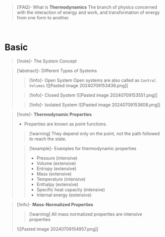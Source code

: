 >[!FAQ]- What is **Thermodynamics**
>The branch of physics concerned with the interaction of energy and work, and transformation of energy from one form to another.

<br>

# Basic 

>[!note]- The System Concept
>

>[!abstract]- Different Types of Systems
>>[!info]- Open System
>>Open systems are also called as `Control Volumes`
>>![[Pasted image 20240709153436.png]]
>
>>[!info]- Closed System
>>![[Pasted image 20240709153551.png]]
>
>>[!info]- Isolated System
>>![[Pasted image 20240709153608.png]]

>[!note]- **Thermodynamic Properties**
>- Properties are known as point functions.
>>[!warning] They depend only on the point, not the path followed to reach the state.
>
>>[!example]- Examples for thermodynamic properties
>>- Pressure                       (intensive)
>>- Volume                        (extensive)
>>- Entropy                        (extensive)
>>- Mass                            (extensive)
>>- Temperature                (intensive)
>>- Enthalpy                      (extensive)
>>- Specific heat capacity (intensive)
>>- Internal energy           (extensive)

>[!info]- **Mass-Normalized Properties**
>>[!warning] All mass normalized properties are intensive properties
>
>![[Pasted image 20240709154957.png]]
